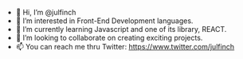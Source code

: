 - 👋 Hi, I’m @julfinch
- 👀 I’m interested in Front-End Development languages.
- 🌱 I’m currently learning Javascript and one of its library, REACT.
- 💞️ I’m looking to collaborate on creating exciting projects.
- 📫 You can reach me thru Twitter: https://www.twitter.com/julfinch

<!---
julfinch/julfinch is a ✨ special ✨ repository because its `README.md` (this file) appears on your GitHub profile.
You can click the Preview link to take a look at your changes.
--->
